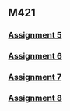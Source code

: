 ## M421

### [Assignment 5](rcardarelli.github.io/hw-5.html)
### [Assignment 6](rcardarelli.github.io/hw-6.html)
### [Assignment 7](rcardarelli.github.io/hw-7.html)
### [Assignment 8](rcardarelli.github.io/hw-8.html)
